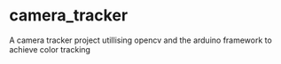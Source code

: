 # camera_tracker
A camera tracker project utillising opencv and the arduino framework to achieve color tracking

